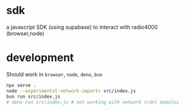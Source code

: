 # sdk
a javascript SDK (using supabase) to interact with radio4000 (browser,node)

# development

Should work in `browser`, `node`, `deno`, `bun`

```bash
npx serve .
node --experimental-network-imports src/index.js
bun run src/index.js
# deno run src/index.js # not working with network (cdn) modules
```
